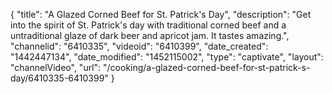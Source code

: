 {
    "title": "A Glazed Corned Beef for St. Patrick's Day",
    "description": "Get into the spirit of St. Patrick's day with traditional corned beef and a untraditional glaze of dark beer and apricot jam. It tastes amazing.",
    "channelid": "6410335",
    "videoid": "6410399",
    "date_created": "1442447134",
    "date_modified": "1452115002",
    "type": "captivate",
    "layout": "channelVideo",
    "url": "\/cooking\/a-glazed-corned-beef-for-st-patrick-s-day\/6410335-6410399"
}